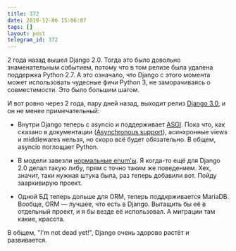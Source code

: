 ```yaml
---
title: 372
date: 2019-12-06 15:06:07
tags: []
layout: post
telegram_id: 372
---
```


2 года назад вышел Django 2.0. Тогда это было довольно знаменательным событием, потому что в том релизе была удалена поддержка Python 2.7. А это означало, что Django с этого момента может использовать чудесные фичи Python 3, не заморачиваясь о совместимости. Это было большим шагом.

И вот ровно через 2 года, пару дней назад, выходит релиз [Django 3.0](https://docs.djangoproject.com/en/3.0/releases/3.0/), и он не менее примечательный:

+ Внутри Django теперь с asyncio и поддерживает [ASGI](https://asgi.readthedocs.io/en/latest/introduction.html). Пока что, как сказано в документации ([Asynchronous support](https://docs.djangoproject.com/en/3.0/topics/async/)), асинхронные views и middlewares нельзя, но скоро всё будет обязательно. В общем, asyncio поглощает Python.

+ В модели завезли [нормальные enum'ы](https://docs.djangoproject.com/en/3.0/ref/models/fields/#field-choices-enum-types). Я когда-то ещё для Django 2.0 делал такую либу, прям с точно таким же поведением. Хех, значит, таки нужная штука была, раз теперь добавили вот. Пойду заархивирую проект.

+ Одной БД теперь дольше для ORM, теперь поддкрживается MariaDB. Вообще, ORM — лучшее, что есть в Django. Вытащить бы её в отдельный проект, и я бы везде её использовал. А миграции там какие, красота.

В общем, "I'm not dead yet!", Django очень здорово растёт и развивается.
